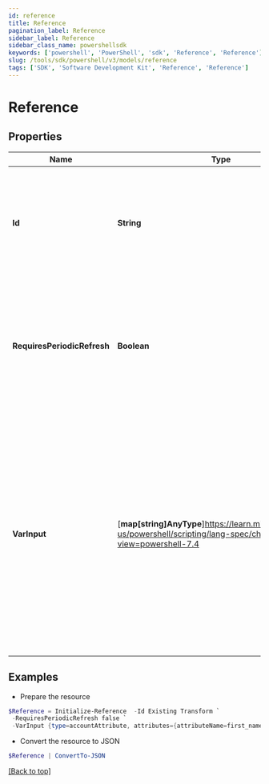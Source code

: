 ```yaml
---
id: reference
title: Reference
pagination_label: Reference
sidebar_label: Reference
sidebar_class_name: powershellsdk
keywords: ['powershell', 'PowerShell', 'sdk', 'Reference', 'Reference']
slug: /tools/sdk/powershell/v3/models/reference
tags: ['SDK', 'Software Development Kit', 'Reference', 'Reference']
---
```


# Reference

## Properties

| Name | Type | Description | Notes |
| --- | --- | --- | --- |
| **Id** | **String** | This ID specifies the name of the pre-existing transform which you want to use within your current transform | [required] |
| **RequiresPeriodicRefresh** | **Boolean** | A value that indicates whether the transform logic should be re-evaluated every evening as part of the identity refresh process | [optional] [default to $false] |
| **VarInput** | [**map[string]AnyType**]https://learn.microsoft.com/en-us/powershell/scripting/lang-spec/chapter-04?view=powershell-7.4 | This is an optional attribute that can explicitly define the input data which will be fed into the transform logic. If input is not provided, the transform will take its input from the source and attribute combination configured via the UI. | [optional] |

## Examples

- Prepare the resource

```powershell
$Reference = Initialize-Reference  -Id Existing Transform `
 -RequiresPeriodicRefresh false `
 -VarInput {type=accountAttribute, attributes={attributeName=first_name, sourceName=Source}}
```

- Convert the resource to JSON

```powershell
$Reference | ConvertTo-JSON
```

[[Back to top]](#)
